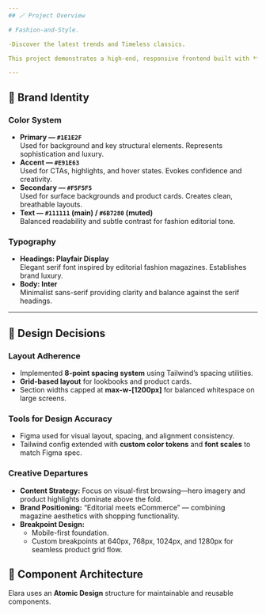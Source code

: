 ```yaml
---
## 🪄 Project Overview

# Fashion-and-Style.

-Discover the latest trends and Timeless classics.

This project demonstrates a high-end, responsive frontend built with **React** and **Tailwind CSS**, focused on visual storytelling, performance, and accessibility. It serves as both a portfolio project and a brand prototype for digital fashion experiences.

---
```


## 🎨 Brand Identity

### Color System
- **Primary — `#1E1E2F`**  
  Used for background and key structural elements. Represents sophistication and luxury.
- **Accent — `#E91E63`**  
  Used for CTAs, highlights, and hover states. Evokes confidence and creativity.
- **Secondary — `#F5F5F5`**  
  Used for surface backgrounds and product cards. Creates clean, breathable layouts.
- **Text — `#111111` (main) / `#6B7280` (muted)**  
  Balanced readability and subtle contrast for fashion editorial tone.

### Typography
- **Headings: Playfair Display**  
  Elegant serif font inspired by editorial fashion magazines. Establishes brand luxury.
- **Body: Inter**  
  Minimalist sans-serif providing clarity and balance against the serif headings.

---

## 🧱 Design Decisions

### Layout Adherence
- Implemented **8-point spacing system** using Tailwind’s spacing utilities.  
- **Grid-based layout** for lookbooks and product cards.  
- Section widths capped at **max-w-[1200px]** for balanced whitespace on large screens.  

### Tools for Design Accuracy
- Figma used for visual layout, spacing, and alignment consistency.  
- Tailwind config extended with **custom color tokens** and **font scales** to match Figma spec.  

### Creative Departures
- **Content Strategy:** Focus on visual-first browsing—hero imagery and product highlights dominate above the fold.  
- **Brand Positioning:** “Editorial meets eCommerce” — combining magazine aesthetics with shopping functionality.  
- **Breakpoint Design:**  
  - Mobile-first foundation.  
  - Custom breakpoints at 640px, 768px, 1024px, and 1280px for seamless product grid flow.  



## 🧩 Component Architecture
Elara uses an **Atomic Design** structure for maintainable and reusable components.
